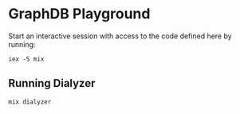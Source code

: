 # GraphDB Playground

Start an interactive session with access to the code defined here by running:

```shell
iex -S mix
```

## Running Dialyzer

```shell
mix dialyzer
```
